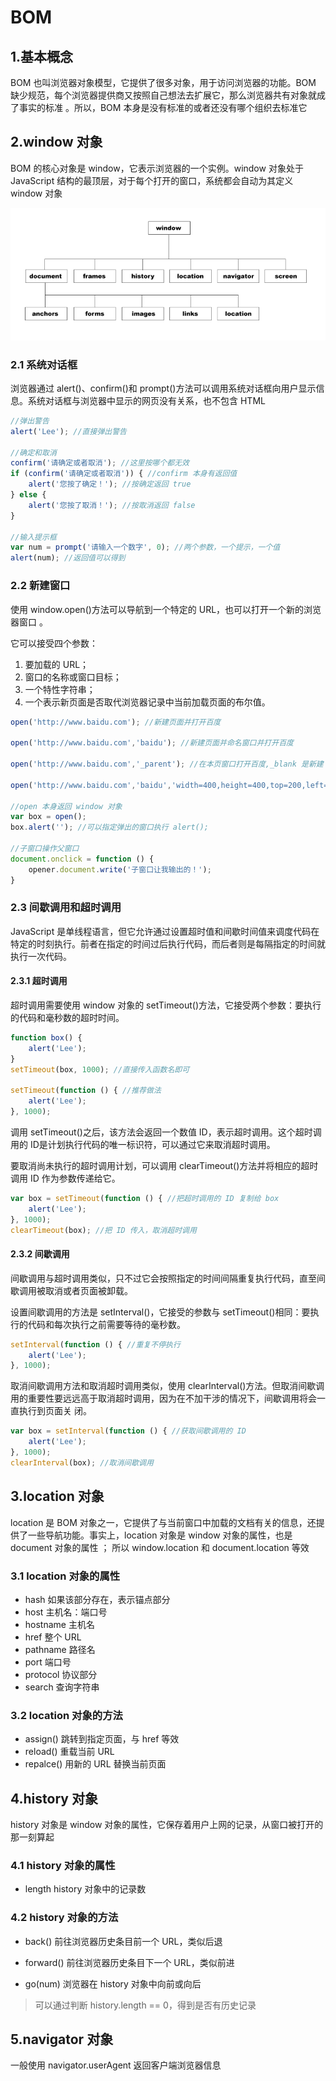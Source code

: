 # BOM

## 1.基本概念

BOM 也叫浏览器对象模型，它提供了很多对象，用于访问浏览器的功能。BOM 缺少规范，每个浏览器提供商又按照自己想法去扩展它，那么浏览器共有对象就成了事实的标准 。所以，BOM 本身是没有标准的或者还没有哪个组织去标准它

## 2.window 对象

BOM 的核心对象是 window，它表示浏览器的一个实例。window 对象处于 JavaScript 结构的最顶层，对于每个打开的窗口，系统都会自动为其定义 window 对象

![](./img/09.png)

### 2.1 系统对话框

浏览器通过 alert()、confirm()和 prompt()方法可以调用系统对话框向用户显示信息。系统对话框与浏览器中显示的网页没有关系，也不包含 HTML

```js
//弹出警告
alert('Lee'); //直接弹出警告

//确定和取消
confirm('请确定或者取消'); //这里按哪个都无效
if (confirm('请确定或者取消')) { //confirm 本身有返回值
    alert('您按了确定！'); //按确定返回 true
} else {
    alert('您按了取消！'); //按取消返回 false
}

//输入提示框
var num = prompt('请输入一个数字', 0); //两个参数，一个提示，一个值
alert(num); //返回值可以得到
```

### 2.2 新建窗口

使用 window.open()方法可以导航到一个特定的 URL，也可以打开一个新的浏览器窗口 。

它可以接受四个参数：

1. 要加载的 URL；
2. 窗口的名称或窗口目标；
3. 一个特性字符串；
4. 一个表示新页面是否取代浏览器记录中当前加载页面的布尔值。

```js
open('http://www.baidu.com'); //新建页面并打开百度

open('http://www.baidu.com','baidu'); //新建页面并命名窗口并打开百度

open('http://www.baidu.com','_parent'); //在本页窗口打开百度,_blank 是新建

open('http://www.baidu.com','baidu','width=400,height=400,top=200,left=200,toolbar=yes'); //打开一个做了各种设置的窗口

//open 本身返回 window 对象
var box = open();
box.alert(''); //可以指定弹出的窗口执行 alert();

//子窗口操作父窗口
document.onclick = function () {
    opener.document.write('子窗口让我输出的！');
}
```

### 2.3 间歇调用和超时调用

JavaScript 是单线程语言，但它允许通过设置超时值和间歇时间值来调度代码在特定的时刻执行。前者在指定的时间过后执行代码，而后者则是每隔指定的时间就执行一次代码。

#### 2.3.1 超时调用

超时调用需要使用 window 对象的 setTimeout()方法，它接受两个参数：要执行的代码和毫秒数的超时时间。

```js
function box() {
    alert('Lee');
}
setTimeout(box, 1000); //直接传入函数名即可

setTimeout(function () { //推荐做法
    alert('Lee');
}, 1000);
```

调用 setTimeout()之后，该方法会返回一个数值 ID，表示超时调用。这个超时调用的 ID是计划执行代码的唯一标识符，可以通过它来取消超时调用。

要取消尚未执行的超时调用计划，可以调用 clearTimeout()方法并将相应的超时调用 ID 作为参数传递给它。

```js
var box = setTimeout(function () { //把超时调用的 ID 复制给 box
    alert('Lee');
}, 1000);
clearTimeout(box); //把 ID 传入，取消超时调用
```

#### 2.3.2 间歇调用

间歇调用与超时调用类似，只不过它会按照指定的时间间隔重复执行代码，直至间歇调用被取消或者页面被卸载。

设置间歇调用的方法是 setInterval()，它接受的参数与 setTimeout()相同：要执行的代码和每次执行之前需要等待的毫秒数。

```js
setInterval(function () { //重复不停执行
    alert('Lee');
}, 1000);
```

取消间歇调用方法和取消超时调用类似，使用 clearInterval()方法。但取消间歇调用的重要性要远远高于取消超时调用，因为在不加干涉的情况下，间歇调用将会一直执行到页面关
闭。

```js
var box = setInterval(function () { //获取间歇调用的 ID
    alert('Lee');
}, 1000);
clearInterval(box); //取消间歇调用
```

## 3.location 对象

location 是 BOM 对象之一，它提供了与当前窗口中加载的文档有关的信息，还提供了一些导航功能。事实上，location 对象是 window 对象的属性，也是 document 对象的属性 ；
所以 window.location 和 document.location 等效

### 3.1 location 对象的属性

- hash 如果该部分存在，表示锚点部分
- host 主机名：端口号
- hostname 主机名
- href 整个 URL
- pathname 路径名
- port 端口号
- protocol 协议部分
- search 查询字符串

### 3.2 location 对象的方法

- assign() 跳转到指定页面，与 href 等效
- reload() 重载当前 URL
- repalce() 用新的 URL 替换当前页面

## 4.history 对象

history 对象是 window 对象的属性，它保存着用户上网的记录，从窗口被打开的那一刻算起

### 4.1 history 对象的属性

- length history 对象中的记录数

### 4.2 history 对象的方法

- back() 前往浏览器历史条目前一个 URL，类似后退

- forward() 前往浏览器历史条目下一个 URL，类似前进

- go(num) 浏览器在 history 对象中向前或向后

>可以通过判断 history.length == 0，得到是否有历史记录

## 5.navigator 对象

一般使用 navigator.userAgent 返回客户端浏览器信息